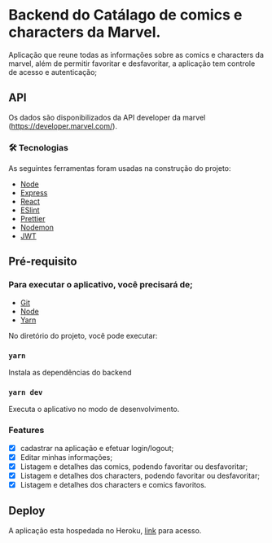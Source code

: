 # Backend do Catálago de comics e characters da Marvel.

Aplicação que reune todas as informações sobre as comics e characters da marvel, além de permitir favoritar e desfavoritar, a aplicação tem controle de acesso e autenticação;

## API
Os dados são disponibilizados da API developer da marvel (https://developer.marvel.com/).

### 🛠 Tecnologias

As seguintes ferramentas foram usadas na construção do projeto:

- [Node](https://nodejs.org/)
- [Express](https://expressjs.com/)
- [React](https://pt-br.reactjs.org/)
- [ESlint](https://eslint.org/)
- [Prettier](https://prettier.io/)
- [Nodemon](https://nodemon.io/)
- [JWT](https://jwt.io/)

## Pré-requisito

### Para executar o aplicativo, você precisará de;

- [Git](https://git-scm.com/)
- [Node](https://nodejs.org/)
- [Yarn](https://yarnpkg.com/)

No diretório do projeto, você pode executar:

### `yarn `
Instala as dependências do backend

### `yarn dev`
Executa o aplicativo no modo de desenvolvimento.

### Features

- [x] cadastrar na aplicação e efetuar login/logout;
- [x] Editar minhas informações;
- [x] Listagem e detalhes das comics, podendo favoritar ou desfavoritar;
- [x] Listagem e detalhes dos characters, podendo favoritar ou desfavoritar;
- [x] Listagem e detalhes dos characters e comics favoritos.

## Deploy

A aplicação esta hospedada no Heroku, [link](https://frontend-marvel-app.herokuapp.com/) para acesso.
